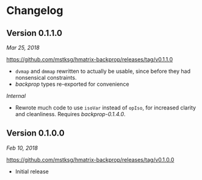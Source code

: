 Changelog
=========

Version 0.1.1.0
---------------

*Mar 25, 2018*

<https://github.com/mstksg/hmatrix-backprop/releases/tag/v0.1.1.0>

*   `dvmap` and `dmmap` rewritten to actually be usable, since before they had
    nonsensical constraints.
*   *backprop* types re-exported for convenience

*Internal*

*   Rewrote much code to use `isoVar` instead of `opIso`, for increased clarity
    and cleanliness.  Requires *backprop-0.1.4.0*.

Version 0.1.0.0
---------------

*Feb 10, 2018*

<https://github.com/mstksg/hmatrix-backprop/releases/tag/v0.1.0.0>

*   Initial release
